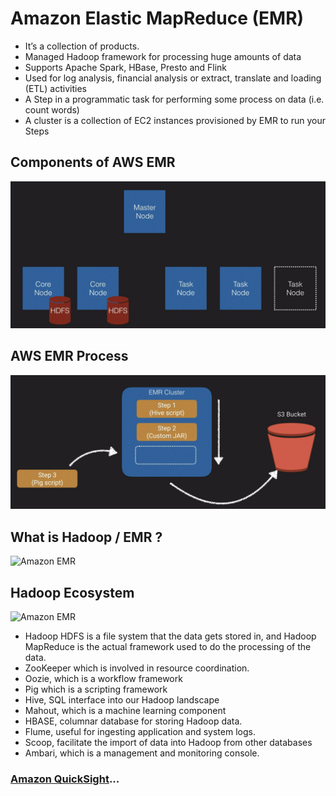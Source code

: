 # Amazon Elastic MapReduce (EMR)

- It’s a collection of products.
- Managed Hadoop framework for processing huge amounts of data
- Supports Apache Spark, HBase, Presto and Flink
- Used for log analysis, financial analysis or extract, translate and loading (ETL) activities
- A Step in a programmatic task for performing some process on data (i.e. count words)
- A cluster is a collection of EC2 instances provisioned by EMR to run your Steps

## Components of AWS EMR

![Amazon EMR](../../assets/amazon-emr-components.png)

## AWS EMR Process

![Amazon EMR](../../assets/amazon-emr-process.png)

## What is Hadoop / EMR ?

![Amazon EMR](../../assets/what-is-hadoop.png)

## Hadoop Ecosystem

![Amazon EMR](../../assets/what-is-hadoop-ecosystem.png)

- Hadoop HDFS is a file system that the data gets stored in, and Hadoop MapReduce is the actual framework used to do the processing of the data.
- ZooKeeper which is involved in resource coordination.
- Oozie, which is a workflow framework
- Pig which is a scripting framework
- Hive, SQL interface into our Hadoop landscape
- Mahout, which is a machine learning component
- HBASE, columnar database for storing Hadoop data.
- Flume, useful for ingesting application and system logs.
- Scoop, facilitate the import of data into Hadoop from other databases
- Ambari, which is a management and monitoring console.

### [Amazon QuickSight](../amazon-quicksight/README.md)...
